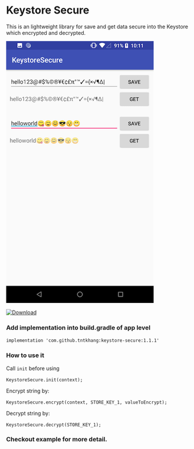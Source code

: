 # Keystore Secure

This is an lightweight library for save and get data secure into the Keystore which encrypted and decrypted.

![screenshot](screenshot.png)


[ ![Download](https://api.bintray.com/packages/tntkhang/maven/keystore-secure/images/download.svg?version=1.1.1) ](https://bintray.com/tntkhang/maven/keystore-secure/1.1.1/link)

### Add implementation into build.gradle of app level

```
implementation 'com.github.tntkhang:keystore-secure:1.1.1'
```
### How to use it

Call `init` before using

```
KeystoreSecure.init(context);
```

Encrypt string by:

```
KeystoreSecure.encrypt(context, STORE_KEY_1, valueToEncrypt);
```

Decrypt string by:

```
KeystoreSecure.decrypt(STORE_KEY_1);
```


### Checkout example for more detail.
